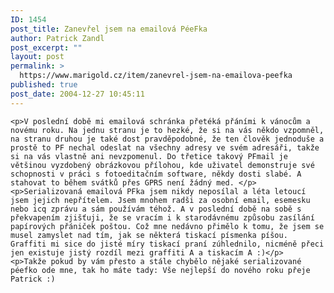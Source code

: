 ```yaml
---
ID: 1454
post_title: Zanevřel jsem na emailová PéeFka
author: Patrick Zandl
post_excerpt: ""
layout: post
permalink: >
  https://www.marigold.cz/item/zanevrel-jsem-na-emailova-peefka
published: true
post_date: 2004-12-27 10:45:11
---
```

	<p>V poslední době mi emailová schránka přetéká přáními k vánocům a novému roku. Na jednu stranu je to hezké, že si na vás někdo vzpomněl, na stranu druhou je také dost pravděpodobné, že ten člověk jednoduše a prostě to PF nechal odeslat na všechny adresy ve svém adresáři, takže si na vás vlastně ani nevzpomenul. Do třetice takový PFmail je většinou vyzdobený obrázkovou přílohou, kde uživatel demonstruje své schopnosti v práci s fotoeditačním software, někdy dosti slabé. A stahovat to během svátků přes GPRS není žádný med. </p>
	<p>Serializovaná emailová PFka jsem nikdy neposílal a léta letoucí jsem jejich nepřítelem. Jsem mnohem radši za osobní email, esemesku nebo icq zprávu a sám používám téhož. A v poslední době na sobě s překvapením zjišťuji, že se vracím i k starodávnému způsobu zasílání papírových přániček poštou. Což mne nedávno přimělo k tomu, že jsem se musel zamyslet nad tím, jak se některá tiskací písmenka píšou. Graffiti mi sice do jisté míry tiskací praní zúhlednilo, nicméně přeci jen existuje jistý rozdíl mezi graffiti A a tiskacím A :)</p>
	<p>Takže pokud by vám přesto a stále chybělo nějaké serializované péefko ode mne, tak ho máte tady: Vše nejlepší do nového roku přeje Patrick :)
</p>